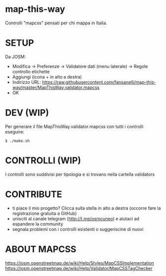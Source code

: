 # map-this-way

Controlli "mapcss" pensati per chi mappa in Italia.

# SETUP

Da JOSM:
- Modifica -> Preferenze -> Validatore dati (menu laterale) -> Regole controllo etichette
- Aggiungi (icona + in alto a destra)
- Indirizzo URL: https://raw.githubusercontent.com/fansanelli/map-this-way/master/MapThisWay.validator.mapcss
- OK

# DEV (WIP)

Per generare il file MapThisWay.validator.mapcss con tutti i controlli eseguire:

`$ ./make.sh`

# CONTROLLI (WIP)

I controlli sono suddivisi per tipologia e si trovano nella cartella validators

# CONTRIBUTE

- ti piace il mio progetto? Clicca sulla stella in alto a destra (occorre fare la registrazione gratuita a GitHub)
- unisciti al canale telegram (http://t.me/osmcuneo) e aiutaci ad espandere la community
- segnala problemi con i controlli esistenti o suggeriscine di nuovi

# ABOUT MAPCSS

https://josm.openstreetmap.de/wiki/Help/Styles/MapCSSImplementation
https://josm.openstreetmap.de/wiki/Help/Validator/MapCSSTagChecker
